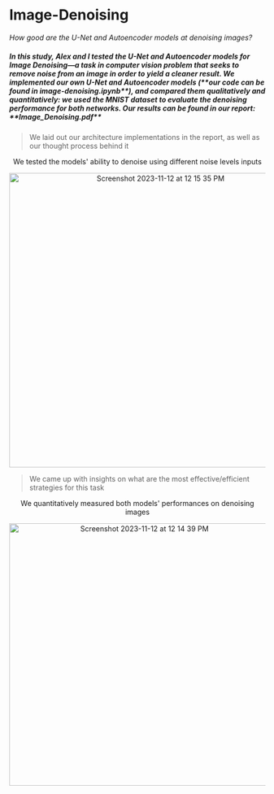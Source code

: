 # Image-Denoising
_How good are the U-Net and Autoencoder models at denoising images?_

<h5> 
  In this study, Alex and I tested the U-Net and Autoencoder models for Image Denoising—a task in computer vision problem that seeks to remove noise from an image in order to yield a cleaner result. We implemented our own U-Net and Autoencoder models (**our code can be found in image-denoising.ipynb**), and compared them qualitatively and quantitatively: we used the MNIST dataset to evaluate the denoising performance for both networks. Our results can be found in our report: **Image_Denoising.pdf**
</h5>

> We laid out our architecture implementations in the report, as well as our thought process behind it

<p align="center">
  We tested the models' ability to denoise using different noise levels inputs
</p>
<p align="center">
  <img width="579" alt="Screenshot 2023-11-12 at 12 15 35 PM" src="https://github.com/alankct/Image-Denoising/assets/86837040/927b92f1-968f-4a1e-8f1f-b5011e3e58ab">
</p>

> We came up with insights on what are the most effective/efficient strategies for this task

<p align="center">
  We quantitatively measured both models' performances on denoising images
</p>
<p align="center">
  <img width="516" alt="Screenshot 2023-11-12 at 12 14 39 PM" src="https://github.com/alankct/Image-Denoising/assets/86837040/91b2041a-6cda-4f26-b80f-65b22acef031">
</p>
